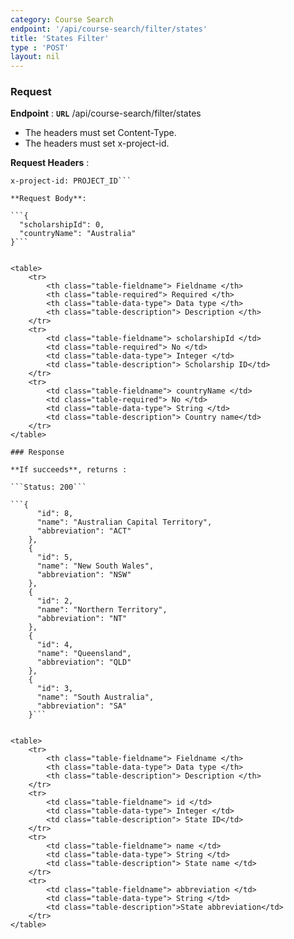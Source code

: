 ```yaml
---
category: Course Search
endpoint: '/api/course-search/filter/states'
title: 'States Filter'
type : 'POST'
layout: nil
---
```


### Request

**Endpoint** : **`URL`** /api/course-search/filter/states

* The headers must set Content-Type.
* The headers must set x-project-id.

**Request Headers** :

```Content-Type: application/json
x-project-id: PROJECT_ID```

**Request Body**: 

```{
  "scholarshipId": 0,
  "countryName": "Australia"
}```


<table>
	<tr>
		<th class="table-fieldname"> Fieldname </th>
		<th class="table-required"> Required </th>    
		<th class="table-data-type"> Data type </th>
		<th class="table-description"> Description </th>
	</tr>
	<tr>
		<td class="table-fieldname"> scholarshipId </td>
        <td class="table-required"> No </td>
		<td class="table-data-type"> Integer </td>
		<td class="table-description"> Scholarship ID</td>
	</tr>
	<tr>
		<td class="table-fieldname"> countryName </td>
        <td class="table-required"> No </td>
		<td class="table-data-type"> String </td>
		<td class="table-description"> Country name</td>
	</tr>  
</table>

### Response

**If succeeds**, returns : 

```Status: 200```

```{
      "id": 8,
      "name": "Australian Capital Territory",
      "abbreviation": "ACT"
    },
    {
      "id": 5,
      "name": "New South Wales",
      "abbreviation": "NSW"
    },
    {
      "id": 2,
      "name": "Northern Territory",
      "abbreviation": "NT"
    },
    {
      "id": 4,
      "name": "Queensland",
      "abbreviation": "QLD"
    },
    {
      "id": 3,
      "name": "South Australia",
      "abbreviation": "SA"
    }```


<table>
	<tr>
		<th class="table-fieldname"> Fieldname </th>
		<th class="table-data-type"> Data type </th>
		<th class="table-description"> Description </th>
	</tr>
	<tr>
		<td class="table-fieldname"> id </td>
		<td class="table-data-type"> Integer </td>
		<td class="table-description"> State ID</td>
	</tr>  
	<tr>
		<td class="table-fieldname"> name </td>
		<td class="table-data-type"> String </td>
		<td class="table-description"> State name </td>
	</tr>  
	<tr>
		<td class="table-fieldname"> abbreviation </td>
		<td class="table-data-type"> String </td>
		<td class="table-description">State abbreviation</td>
	</tr>    
</table>

